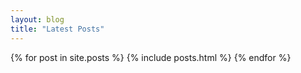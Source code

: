 ```yaml
---
layout: blog
title: "Latest Posts"
---
```


{% for post in site.posts %}
{% include posts.html %}
{% endfor %}

